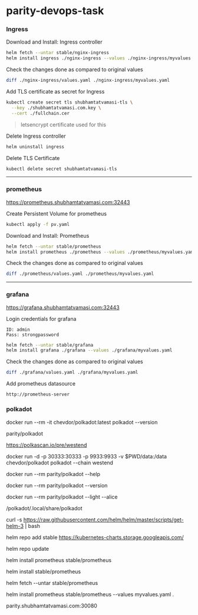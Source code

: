# parity-devops-task


### Ingress

Download and Install: Ingress controller
```bash
helm fetch --untar stable/nginx-ingress
helm install ingress ./nginx-ingress --values ./nginx-ingress/myvalues.yaml
```

Check the changes done as compared to original values
```bash
diff ./nginx-ingress/values.yaml ./nginx-ingress/myvalues.yaml
```

Add TLS certificate as secret for Ingress
```bash
kubectl create secret tls shubhamtatvamasi-tls \
  --key ./shubhamtatvamasi.com.key \
  --cert ./fullchain.cer
```
> letsencrypt certificate used for this

Delete Ingress controller
```bash
helm uninstall ingress
```

Delete TLS Certificate
```bash
kubectl delete secret shubhamtatvamasi-tls
```
---

### prometheus

https://prometheus.shubhamtatvamasi.com:32443

Create Persistent Volume for prometheus
```bash
kubectl apply -f pv.yaml
```

Download and Install: Prometheus
```bash
helm fetch --untar stable/prometheus
helm install prometheus ./prometheus --values ./prometheus/myvalues.yaml
```

Check the changes done as compared to original values
```bash
diff ./prometheus/values.yaml ./prometheus/myvalues.yaml
```
---

### grafana

https://grafana.shubhamtatvamasi.com:32443

Login credentials for grafana
```
ID: admin
Pass: strongpassword
```

```bash
helm fetch --untar stable/grafana
helm install grafana ./grafana --values ./grafana/myvalues.yaml
```

Check the changes done as compared to original values
```bash
diff ./grafana/values.yaml ./grafana/myvalues.yaml
```

Add prometheus datasource
```
http://prometheus-server
```


### polkadot


docker run --rm -it chevdor/polkadot:latest polkadot --version

parity/polkadot

https://polkascan.io/pre/westend

docker run -d -p 30333:30333 -p 9933:9933 -v $PWD/data:/data chevdor/polkadot polkadot --chain westend


docker run --rm parity/polkadot --help

docker run --rm parity/polkadot --version

docker run --rm parity/polkadot --light --alice

/polkadot/.local/share/polkadot

curl -s https://raw.githubusercontent.com/helm/helm/master/scripts/get-helm-3 | bash

helm repo add stable https://kubernetes-charts.storage.googleapis.com/

helm repo update

helm install prometheus stable/prometheus

helm install stable/prometheus

helm fetch --untar stable/prometheus

helm install prometheus stable/prometheus --values myvalues.yaml .

parity.shubhamtatvamasi.com:30080


